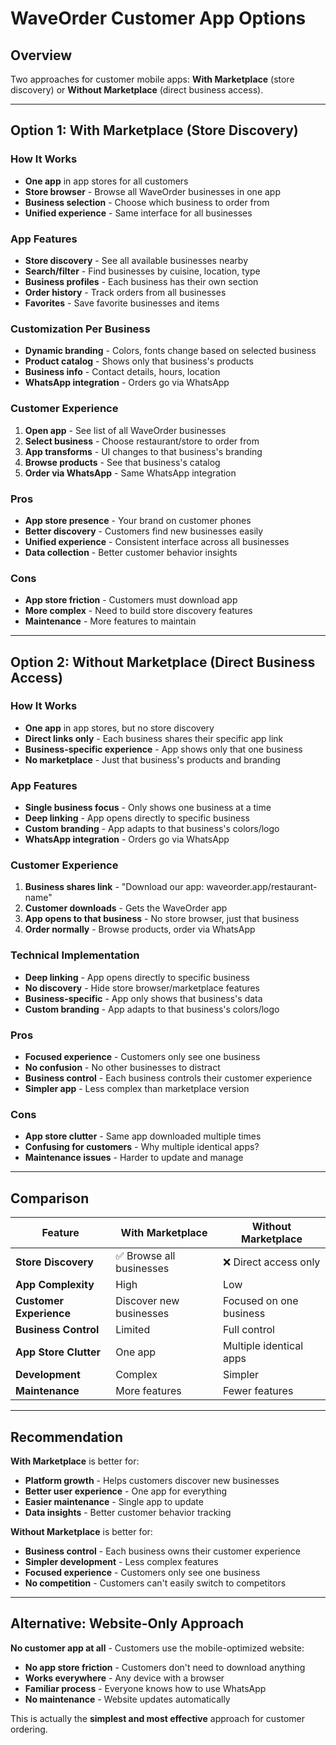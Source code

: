 # WaveOrder Customer App Options

## Overview

Two approaches for customer mobile apps: **With Marketplace** (store discovery) or **Without Marketplace** (direct business access).

---

## Option 1: With Marketplace (Store Discovery)

### **How It Works**
- **One app** in app stores for all customers
- **Store browser** - Browse all WaveOrder businesses in one app
- **Business selection** - Choose which business to order from
- **Unified experience** - Same interface for all businesses

### **App Features**
- **Store discovery** - See all available businesses nearby
- **Search/filter** - Find businesses by cuisine, location, type
- **Business profiles** - Each business has their own section
- **Order history** - Track orders from all businesses
- **Favorites** - Save favorite businesses and items

### **Customization Per Business**
- **Dynamic branding** - Colors, fonts change based on selected business
- **Product catalog** - Shows only that business's products
- **Business info** - Contact details, hours, location
- **WhatsApp integration** - Orders go via WhatsApp

### **Customer Experience**
1. **Open app** - See list of all WaveOrder businesses
2. **Select business** - Choose restaurant/store to order from
3. **App transforms** - UI changes to that business's branding
4. **Browse products** - See that business's catalog
5. **Order via WhatsApp** - Same WhatsApp integration

### **Pros**
- **App store presence** - Your brand on customer phones
- **Better discovery** - Customers find new businesses easily
- **Unified experience** - Consistent interface across all businesses
- **Data collection** - Better customer behavior insights

### **Cons**
- **App store friction** - Customers must download app
- **More complex** - Need to build store discovery features
- **Maintenance** - More features to maintain

---

## Option 2: Without Marketplace (Direct Business Access)

### **How It Works**
- **One app** in app stores, but no store discovery
- **Direct links only** - Each business shares their specific app link
- **Business-specific experience** - App shows only that one business
- **No marketplace** - Just that business's products and branding

### **App Features**
- **Single business focus** - Only shows one business at a time
- **Deep linking** - App opens directly to specific business
- **Custom branding** - App adapts to that business's colors/logo
- **WhatsApp integration** - Orders go via WhatsApp

### **Customer Experience**
1. **Business shares link** - "Download our app: waveorder.app/restaurant-name"
2. **Customer downloads** - Gets the WaveOrder app
3. **App opens to that business** - No store browser, just that business
4. **Order normally** - Browse products, order via WhatsApp

### **Technical Implementation**
- **Deep linking** - App opens directly to specific business
- **No discovery** - Hide store browser/marketplace features
- **Business-specific** - App only shows that business's data
- **Custom branding** - App adapts to that business's colors/logo

### **Pros**
- **Focused experience** - Customers only see one business
- **No confusion** - No other businesses to distract
- **Business control** - Each business controls their customer experience
- **Simpler app** - Less complex than marketplace version

### **Cons**
- **App store clutter** - Same app downloaded multiple times
- **Confusing for customers** - Why multiple identical apps?
- **Maintenance issues** - Harder to update and manage

---

## Comparison

| Feature | With Marketplace | Without Marketplace |
|---------|------------------|-------------------|
| **Store Discovery** | ✅ Browse all businesses | ❌ Direct access only |
| **App Complexity** | High | Low |
| **Customer Experience** | Discover new businesses | Focused on one business |
| **Business Control** | Limited | Full control |
| **App Store Clutter** | One app | Multiple identical apps |
| **Development** | Complex | Simpler |
| **Maintenance** | More features | Fewer features |

---

## Recommendation

**With Marketplace** is better for:
- **Platform growth** - Helps customers discover new businesses
- **Better user experience** - One app for everything
- **Easier maintenance** - Single app to update
- **Data insights** - Better customer behavior tracking

**Without Marketplace** is better for:
- **Business control** - Each business owns their customer experience
- **Simpler development** - Less complex features
- **Focused experience** - Customers only see one business
- **No competition** - Customers can't easily switch to competitors

---

## Alternative: Website-Only Approach

**No customer app at all** - Customers use the mobile-optimized website:
- **No app store friction** - Customers don't need to download anything
- **Works everywhere** - Any device with a browser
- **Familiar process** - Everyone knows how to use WhatsApp
- **No maintenance** - Website updates automatically

This is actually the **simplest and most effective** approach for customer ordering.
